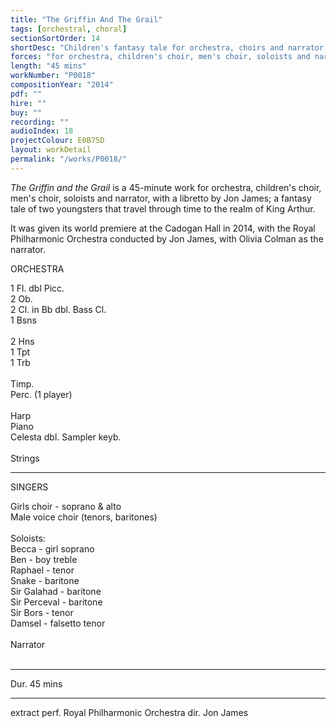 ```yaml
---
title: "The Griffin And The Grail"
tags: [orchestral, choral]
sectionSortOrder: 14
shortDesc: "Children's fantasy tale for orchestra, choirs and narrator, with a libretto by Jon James"
forces: "for orchestra, children's choir, men's choir, soloists and narrator"
length: "45 mins"
workNumber: "P0018"
compositionYear: "2014"
pdf: ""
hire: ""
buy: ""
recording: ""
audioIndex: 18
projectColour: E0B75D
layout: workDetail
permalink: "/works/P0018/"
---
```

<div class="pdMainContent">
    <p>
        <i>The Griffin and the Grail</i> is a 45-minute work for orchestra, children's choir, men's choir, soloists and narrator, with a libretto by Jon James; a fantasy tale of two youngsters that travel through time to the realm of King Arthur.
    </p>
    <p>
        It was given its world premiere at the Cadogan Hall in 2014, with the Royal Philharmonic Orchestra conducted by Jon James, with Olivia Colman as the narrator.
    </p>
</div>

<div class="pdSidebar">
    <div class="pdSidebarSection">
        <div class="pdSidebarSectionTitle" style="color: #{{ projectColour }}">ORCHESTRA</div>
        <p>
            1 Fl. dbl Picc.<br />
            2 Ob.<br />
            2 Cl. in Bb dbl. Bass Cl.<br />
            1 Bsns<br />
            <br />
            2 Hns<br />
            1 Tpt<br />
            1 Trb<br />
            <br />
            Timp.<br />
            Perc. (1 player)<br />
            <br />
            Harp<br />
            Piano<br />
            Celesta dbl. Sampler keyb.<br />
            <br />
            Strings
        </p>
    </div>
    <hr />
    <div class="pdSidebarSection">
        <div class="pdSidebarSectionTitle" style="color: #{{ projectColour }}">SINGERS</div>
        <p>
            Girls choir - soprano & alto<br />
            Male voice choir (tenors, baritones)<br />
            <br />
            Soloists:<br />
            Becca - girl soprano<br />
            Ben - boy treble<br />
            Raphael - tenor<br />
            Snake - baritone<br />
            Sir Galahad - baritone<br />
            Sir Perceval - baritone<br />
            Sir Bors - tenor<br />
            Damsel - falsetto tenor<br />
            <br/>
            Narrator
            <br/>
            <br/>
        </p>
    </div>
    <hr />
    <p>Dur. 45 mins</p>
    <hr />
    <p>extract perf. Royal Philharmonic Orchestra dir. Jon James</p>
</div>